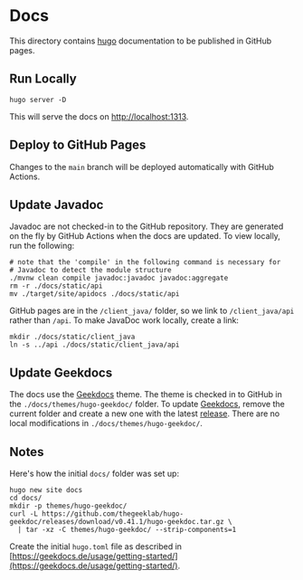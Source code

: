 # Docs

This directory contains [hugo](https://gohugo.io) documentation to be published in GitHub pages.

## Run Locally

```shell
hugo server -D
```

This will serve the docs on [http://localhost:1313](http://localhost:1313).

## Deploy to GitHub Pages

Changes to the `main` branch will be deployed automatically with GitHub Actions.

## Update Javadoc

Javadoc are not checked-in to the GitHub repository.
They are generated on the fly by GitHub Actions when the docs are updated.
To view locally, run the following:

```shell
# note that the 'compile' in the following command is necessary for 
# Javadoc to detect the module structure
./mvnw clean compile javadoc:javadoc javadoc:aggregate
rm -r ./docs/static/api
mv ./target/site/apidocs ./docs/static/api
```

GitHub pages are in the `/client_java/` folder, so we link to `/client_java/api` rather than `/api`.
To make JavaDoc work locally, create a link:

```shell
mkdir ./docs/static/client_java
ln -s ../api ./docs/static/client_java/api
```

## Update Geekdocs

The docs use the [Geekdocs](https://geekdocs.de/) theme. The theme is checked in to GitHub in the
`./docs/themes/hugo-geekdoc/` folder. To update [Geekdocs](https://geekdocs.de/), remove the current
folder and create a new one with the
latest [release](https://github.com/thegeeklab/hugo-geekdoc/releases). There are no local
modifications in `./docs/themes/hugo-geekdoc/`.

## Notes

Here's how the initial `docs/` folder was set up:

```shell
hugo new site docs
cd docs/
mkdir -p themes/hugo-geekdoc/
curl -L https://github.com/thegeeklab/hugo-geekdoc/releases/download/v0.41.1/hugo-geekdoc.tar.gz \
  | tar -xz -C themes/hugo-geekdoc/ --strip-components=1
```

Create the initial `hugo.toml` file as described
in [https://geekdocs.de/usage/getting-started/](https://geekdocs.de/usage/getting-started/).
